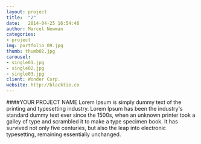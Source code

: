```yaml
---
layout: project
title:  "2"
date:   2014-04-25 16:54:46
author: Marcel Newman
categories:
- project
img: portfolio_09.jpg
thumb: thumb02.jpg
carousel:
- single01.jpg
- single02.jpg
- single03.jpg
client: Wonder Corp.
website: http://blacktie.co
---
```



####YOUR PROJECT NAME
Lorem Ipsum is simply dummy text of the printing and typesetting industry. Lorem Ipsum has been the industry's standard dummy text ever since the 1500s, when an unknown printer took a galley of type and scrambled it to make a type specimen book. It has survived not only five centuries, but also the leap into electronic typesetting, remaining essentially unchanged.


